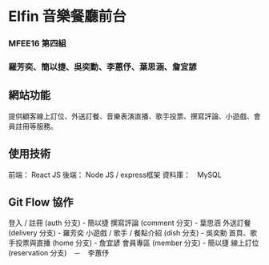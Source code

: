 # Elfin 音樂餐廳前台 
### MFEE16 第四組
### 羅芳奕、簡以捷、吳奕勳、李蕙伃、葉思涵、詹宜諺
  
  
## 網站功能
提供顧客線上訂位、外送訂餐、音樂表演直播、歌手投票、撰寫評論、小遊戲、會員註冊等服務。
  
  
## 使用技術
前端： React JS
後端： Node JS / express框架
資料庫：　MySQL

## Git Flow 協作
登入 / 註冊 (auth 分支) - 簡以捷
撰寫評論 (comment 分支) - 葉思涵
外送訂餐 (delivery 分支) - 羅芳奕
小遊戲 / 歌手 / 餐點介紹 (dish 分支) - 吳奕勳
首頁、歌手投票與直播 (home 分支) - 詹宜諺
會員專區 (member 分支) - 簡以捷
線上訂位 (reservation 分支)　－　李蕙伃

